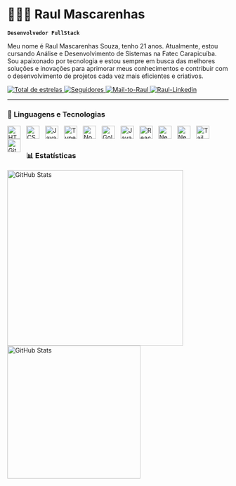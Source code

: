 # 👨🏽‍💻 Raul Mascarenhas

**`Desenvolvedor FullStack`**

Meu nome é Raul Mascarenhas Souza, tenho 21 anos. Atualmente, estou cursando Análise e Desenvolvimento de Sistemas na Fatec Carapicuíba. Sou apaixonado por tecnologia e estou sempre em busca das melhores soluções e inovações para aprimorar meus conhecimentos e contribuir com o desenvolvimento de projetos cada vez mais eficientes e criativos.

<p align="left">
    <a href="https://github.com/RaulMS03?tab=repositories&sort=stargazers">
        <img 
            alt="Total de estrelas" 
            title="Total de estrelas GitHub" 
            src="https://custom-icon-badges.demolab.com/github/stars/RaulMS03?color=55960c&style=for-the-badge&labelColor=488207&logo=star&label=estrelas"
        />
    </a>
    <a href="https://github.com/RaulMS03?tab=followers">
        <img 
            alt="Seguidores" 
            title="Me siga no GitHub" 
            src="https://custom-icon-badges.demolab.com/github/followers/RaulMS03?color=236ad3&labelColor=1155ba&style=for-the-badge&logo=github&label=Seguidores&logoColor=white"
        />
    </a>
    <a href = "mailto:raulsmascarenhas@gmail.com">
        <img 
            alt="Mail-to-Raul"
            title="Entre em contato"
            src="https://img.shields.io/badge/-Gmail-%23333?style=for-the-badge&logo=gmail&logoColor=red" 
            target="_blank">
    </a>
    <a href="https://www.linkedin.com/in/raul-mascarenhas-89b034241" target="_blank">
        <img 
            alt="Raul-Linkedin" 
            title="Me siga no Linkedin"
            src="https://custom-icon-badges.demolab.com/badge/-LinkedIn-%230077B5?style=for-the-badge&logo=linkedin&logoColor=white" 
            target="_blank">
    </a> 
</p>

---

### 🤖 Linguagens e Tecnologias

<img 
    align="left" 
    alt="HTML"
    title="HTML" 
    width="30px" 
    style="padding-right: 10px;" 
    src="https://cdn.jsdelivr.net/gh/devicons/devicon@latest/icons/html5/html5-original.svg" 
/>
<img 
    align="left" 
    alt="CSS" 
    title="CSS"
    width="30px" 
    style="padding-right: 10px;" 
    src="https://cdn.jsdelivr.net/gh/devicons/devicon@latest/icons/css3/css3-original.svg" 
/>
<img 
    align="left" 
    alt="JavaScript" 
    title="JavaScript"
    width="30px" 
    style="padding-right: 10px;" 
    src="https://cdn.jsdelivr.net/gh/devicons/devicon@latest/icons/javascript/javascript-original.svg" 
/>
<img 
    align="left" 
    alt="TypeScript"
    title="TypeScript" 
    width="30px" 
    style="padding-right: 10px;" 
    src="https://cdn.jsdelivr.net/gh/devicons/devicon@latest/icons/typescript/typescript-original.svg" 
/>
<img 
    align="left" 
    alt="NodeJS"
    title="NodeJS" 
    width="30px" 
    style="padding-right: 10px;" 
    src="https://cdn.jsdelivr.net/gh/devicons/devicon@latest/icons/nodejs/nodejs-original-wordmark.svg" 
/>
<img 
    align="left" 
    alt="Golang"
    title="Golang" 
    width="30px" 
    style="padding-right: 10px;" 
    src="https://cdn.jsdelivr.net/gh/devicons/devicon@latest/icons/go/go-original-wordmark.svg" 
/>
<img 
    align="left" 
    alt="Java"
    title="Java" 
    width="30px" 
    style="padding-right: 10px;" 
    src="https://cdn.jsdelivr.net/gh/devicons/devicon@latest/icons/java/java-original-wordmark.svg" 
/>
<img 
    align="left" 
    alt="React"
    title="React" 
    width="30px" 
    style="padding-right: 10px;" 
    src="https://cdn.jsdelivr.net/gh/devicons/devicon@latest/icons/react/react-original.svg" 
/>
<img 
    align="left" 
    alt="Next.js" 
    title="Next.js"
    width="30px" 
    style="padding-right: 10px;" 
    src="https://cdn.jsdelivr.net/gh/devicons/devicon@latest/icons/nextjs/nextjs-original.svg" 
/>
<img 
    align="left" 
    alt="NestJs"
    title="NestJs" 
    width="30px" 
    style="padding-right: 10px;" 
    src="https://cdn.jsdelivr.net/gh/devicons/devicon@latest/icons/nestjs/nestjs-original.svg" 
/>
<img 
    align="left" 
    alt="Tailwind" 
    title="Tailwind"
    width="30px" 
    style="padding-right: 10px;" 
    src="https://cdn.jsdelivr.net/gh/devicons/devicon@latest/icons/tailwindcss/tailwindcss-original.svg" 
/>
<img 
    align="left" 
    alt="Git" 
    title="Git"
    width="30px" 
    style="padding-right: 10px;" 
    src="https://cdn.jsdelivr.net/gh/devicons/devicon@latest/icons/git/git-original.svg" 
/>
<br/>
<br/>

### 📊 Estatísticas
<p>
    <img 
        align="left"
        alt="GitHub Stats" 
        width="400"  
        style="padding-right: 10px;" 
        src="https://github-readme-stats.vercel.app/api?username=RaulMS03&show_icons=true&theme=tokyonight&include_all_commits=true&locale=pt-br" 
    />
    <img 
        align="left"
        alt="GitHub Stats" 
        width="303" 
        src="https://github-readme-stats.vercel.app/api/top-langs/?username=RaulMS03&theme=tokyonight&layout=compact&custom_title=Tecnologias&langs_count7" 
    />
</p>
<!-- ![snake gif](https://github.com/RaulMS03/RaulMS03/blob/output/github-contribution-grid-snake.svg) -->
